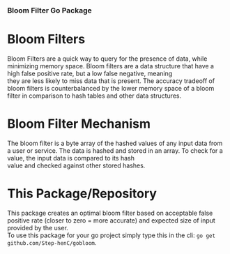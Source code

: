 ### Bloom Filter Go Package

# Bloom Filters

Bloom Filters are a quick way to query for the presence of data, while minimizing memory space. Bloom filters are a data structure that have a high false positive rate, but a low false negative, meaning </br>
they are less likely to miss data that is present. The accuracy tradeoff of bloom filters is counterbalanced by the lower memory space of a bloom filter in comparison to hash tables and other data structures.

# Bloom Filter Mechanism

The bloom filter is a byte array of the hashed values of any input data from a user or service. The data is hashed and stored in an array. To check for a value, the input data is compared to its hash </br>
value and checked against other stored hashes. 

# This Package/Repository

This package creates an optimal bloom filter based on acceptable false positive rate (closer to zero = more accurate) and expected size of input provided by the user. </br>
To use this package for your go project simply type this in the cli: `go get github.com/Step-henC/gobloom`.
